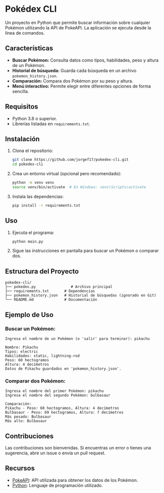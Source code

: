 
# Pokédex CLI

Un proyecto en Python que permite buscar información sobre cualquier Pokémon utilizando la API de PokeAPI. La aplicación se ejecuta desde la línea de comandos.

## Características

- **Buscar Pokémon:** Consulta datos como tipos, habilidades, peso y altura de un Pokémon.
- **Historial de búsqueda:** Guarda cada búsqueda en un archivo `pokemon_history.json`.
- **Comparación:** Compara dos Pokémon por su peso y altura.
- **Menú interactivo:** Permite elegir entre diferentes opciones de forma sencilla.

## Requisitos

- Python 3.8 o superior.
- Librerías listadas en `requirements.txt`.

## Instalación

1. Clona el repositorio:

   ```bash
   git clone https://github.com/jorgef17/pokedex-cli.git
   cd pokedex-cli
   ```

2. Crea un entorno virtual (opcional pero recomendado):

   ```bash
   python -m venv venv
   source venv/bin/activate  # En Windows: venv\Scripts\activate
   ```

3. Instala las dependencias:

   ```bash
   pip install -r requirements.txt
   ```

## Uso

1. Ejecuta el programa:

   ```bash
   python main.py
   ```

2. Sigue las instrucciones en pantalla para buscar un Pokémon o comparar dos.

## Estructura del Proyecto

```plaintext
pokedex-cli/
├── pokedex.py                # Archivo principal
├── requirements.txt       # Dependencias
├── pokemon_history.json   # Historial de búsquedas (ignorado en Git)
└── README.md              # Documentación
```

## Ejemplo de Uso

### Buscar un Pokémon:

```plaintext
Ingresa el nombre de un Pokémon (o 'salir' para terminar): pikachu

Nombre: Pikachu
Tipos: electric
Habilidades: static, lightning-rod
Peso: 60 hectogramos
Altura: 4 decímetros
Datos de Pikachu guardados en 'pokemon_history.json'.
```

### Comparar dos Pokémon:

```plaintext
Ingresa el nombre del primer Pokémon: pikachu
Ingresa el nombre del segundo Pokémon: bulbasaur

Comparación:
Pikachu - Peso: 60 hectogramos, Altura: 4 decímetros
Bulbasaur - Peso: 69 hectogramos, Altura: 7 decímetros
Más pesado: Bulbasaur
Más alto: Bulbasaur
```

## Contribuciones

Las contribuciones son bienvenidas. Si encuentras un error o tienes una sugerencia, abre un issue o envía un pull request.


## Recursos

- [PokeAPI](https://pokeapi.co/): API utilizada para obtener los datos de los Pokémon.
- [Python](https://www.python.org/): Lenguaje de programación utilizado.

